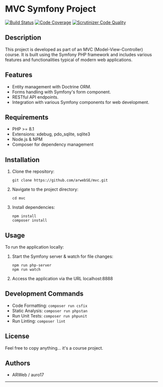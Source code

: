 # MVC Symfony Project

[![Build Status](https://scrutinizer-ci.com/g/arwebSE/mvc/badges/build.png?b=main)](https://scrutinizer-ci.com/g/arwebSE/mvc/build-status/main)
[![Code Coverage](https://scrutinizer-ci.com/g/arwebSE/mvc/badges/coverage.png?b=main)](https://scrutinizer-ci.com/g/arwebSE/mvc/?branch=main)
[![Scrutinizer Code Quality](https://scrutinizer-ci.com/g/arwebSE/mvc/badges/quality-score.png?b=main)](https://scrutinizer-ci.com/g/arwebSE/mvc/?branch=main)

## Description

This project is developed as part of an MVC (Model-View-Controller) course. It is built using the Symfony PHP framework and includes various features and functionalities typical of modern web applications.

## Features

-   Entity management with Doctrine ORM.
-   Forms handling with Symfony's form component.
-   RESTful API endpoints.
-   Integration with various Symfony components for web development.

## Requirements

-   PHP >= 8.1
-   Extensions: xdebug, pdo_sqlite, sqlite3
-   Node.js & NPM
-   Composer for dependency management

## Installation

1. Clone the repository:
    ```
    git clone https://github.com/arwebSE/mvc.git
    ```
2. Navigate to the project directory:
    ```
    cd mvc
    ```
3. Install dependencies:
    ```
    npm install
    composer install
    ```

## Usage

To run the application locally:

1. Start the Symfony server & watch for file changes:
    ```
    npm run php-server
    npm run watch
    ```
2. Access the application via the URL localhost:8888

## Development Commands

-   Code Formatting: `composer run csfix`
-   Static Analysis: `composer run phpstan`
-   Run Unit Tests: `composer run phpunit`
-   Run Linting: `composer lint`

## License

Feel free to copy anything... it's a course project.

## Authors

-   ARWeb / auro17

---
